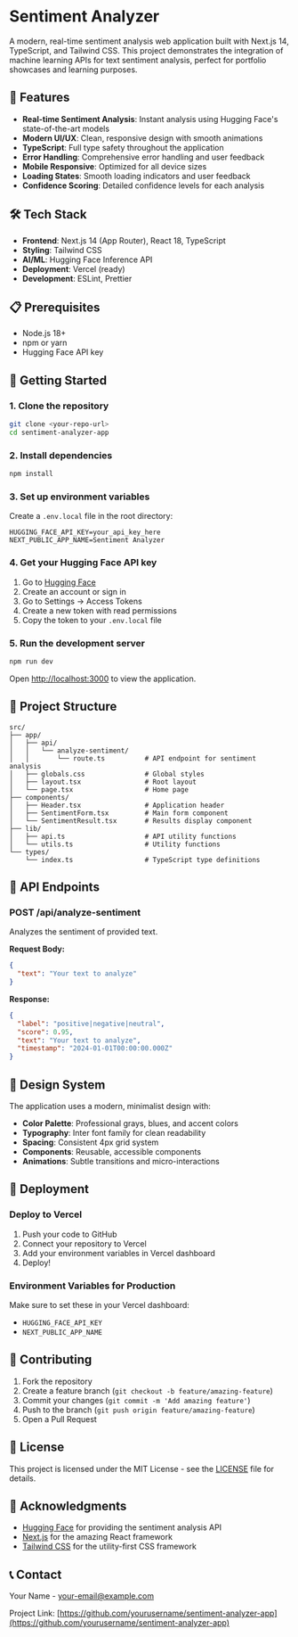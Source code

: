 # Sentiment Analyzer

A modern, real-time sentiment analysis web application built with Next.js 14, TypeScript, and Tailwind CSS. This project demonstrates the integration of machine learning APIs for text sentiment analysis, perfect for portfolio showcases and learning purposes.

## 🚀 Features

- **Real-time Sentiment Analysis**: Instant analysis using Hugging Face's state-of-the-art models
- **Modern UI/UX**: Clean, responsive design with smooth animations
- **TypeScript**: Full type safety throughout the application
- **Error Handling**: Comprehensive error handling and user feedback
- **Mobile Responsive**: Optimized for all device sizes
- **Loading States**: Smooth loading indicators and user feedback
- **Confidence Scoring**: Detailed confidence levels for each analysis

## 🛠️ Tech Stack

- **Frontend**: Next.js 14 (App Router), React 18, TypeScript
- **Styling**: Tailwind CSS
- **AI/ML**: Hugging Face Inference API
- **Deployment**: Vercel (ready)
- **Development**: ESLint, Prettier

## 📋 Prerequisites

- Node.js 18+ 
- npm or yarn
- Hugging Face API key

## 🚀 Getting Started

### 1. Clone the repository

```bash
git clone <your-repo-url>
cd sentiment-analyzer-app
```

### 2. Install dependencies

```bash
npm install
```

### 3. Set up environment variables

Create a `.env.local` file in the root directory:

```env
HUGGING_FACE_API_KEY=your_api_key_here
NEXT_PUBLIC_APP_NAME=Sentiment Analyzer
```

### 4. Get your Hugging Face API key

1. Go to [Hugging Face](https://huggingface.co/)
2. Create an account or sign in
3. Go to Settings → Access Tokens
4. Create a new token with read permissions
5. Copy the token to your `.env.local` file

### 5. Run the development server

```bash
npm run dev
```

Open [http://localhost:3000](http://localhost:3000) to view the application.

## 📁 Project Structure

```
src/
├── app/
│   ├── api/
│   │   └── analyze-sentiment/
│   │       └── route.ts          # API endpoint for sentiment analysis
│   ├── globals.css               # Global styles
│   ├── layout.tsx                # Root layout
│   └── page.tsx                  # Home page
├── components/
│   ├── Header.tsx                # Application header
│   ├── SentimentForm.tsx         # Main form component
│   └── SentimentResult.tsx       # Results display component
├── lib/
│   ├── api.ts                    # API utility functions
│   └── utils.ts                  # Utility functions
└── types/
    └── index.ts                  # TypeScript type definitions
```

## 🔧 API Endpoints

### POST /api/analyze-sentiment

Analyzes the sentiment of provided text.

**Request Body:**
```json
{
  "text": "Your text to analyze"
}
```

**Response:**
```json
{
  "label": "positive|negative|neutral",
  "score": 0.95,
  "text": "Your text to analyze",
  "timestamp": "2024-01-01T00:00:00.000Z"
}
```

## 🎨 Design System

The application uses a modern, minimalist design with:

- **Color Palette**: Professional grays, blues, and accent colors
- **Typography**: Inter font family for clean readability
- **Spacing**: Consistent 4px grid system
- **Components**: Reusable, accessible components
- **Animations**: Subtle transitions and micro-interactions

## 🚀 Deployment

### Deploy to Vercel

1. Push your code to GitHub
2. Connect your repository to Vercel
3. Add your environment variables in Vercel dashboard
4. Deploy!

### Environment Variables for Production

Make sure to set these in your Vercel dashboard:
- `HUGGING_FACE_API_KEY`
- `NEXT_PUBLIC_APP_NAME`

## 🤝 Contributing

1. Fork the repository
2. Create a feature branch (`git checkout -b feature/amazing-feature`)
3. Commit your changes (`git commit -m 'Add amazing feature'`)
4. Push to the branch (`git push origin feature/amazing-feature`)
5. Open a Pull Request

## 📝 License

This project is licensed under the MIT License - see the [LICENSE](LICENSE) file for details.

## 🙏 Acknowledgments

- [Hugging Face](https://huggingface.co/) for providing the sentiment analysis API
- [Next.js](https://nextjs.org/) for the amazing React framework
- [Tailwind CSS](https://tailwindcss.com/) for the utility-first CSS framework

## 📞 Contact

Your Name - [your-email@example.com](mailto:your-email@example.com)

Project Link: [https://github.com/yourusername/sentiment-analyzer-app](https://github.com/yourusername/sentiment-analyzer-app)

